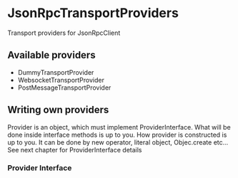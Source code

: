 # JsonRpcTransportProviders

Transport providers for JsonRpcClient

## Available providers

- DummyTransportProvider
- WebsocketTransportProvider
- PostMessageTransportProvider

## Writing own providers
Provider is an object, which must implement ProviderInterface.
What will be done inside interface methods is up to you.
How provider is constructed is up to you. It can be done by new operator, literal object, Objec.create etc...
See next chapter for ProviderInterface details

### Provider Interface
